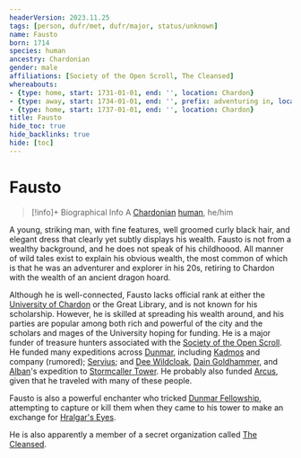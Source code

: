 ```yaml
---
headerVersion: 2023.11.25
tags: [person, dufr/met, dufr/major, status/unknown]
name: Fausto
born: 1714
species: human
ancestry: Chardonian
gender: male
affiliations: [Society of the Open Scroll, The Cleansed]
whereabouts:
- {type: home, start: 1731-01-01, end: '', location: Chardon}
- {type: away, start: 1734-01-01, end: '', prefix: adventuring in, location: West Coast Region}
- {type: home, start: 1737-01-01, end: '', location: Chardon}
title: Fausto
hide_toc: true
hide_backlinks: true
hide: [toc]
---
```

# Fausto
>[!info]+ Biographical Info
> A [Chardonian](<../../gazetteer/west-coast/chardonian-empire/chardonian-empire.md>) [human](<../../species/humans/humans.md>), he/him
> 
> 
>> 

A young, striking man, with fine features, well groomed curly black hair, and elegant dress that clearly yet subtly displays his wealth. Fausto is not from a wealthy background, and he does not speak of his childhoood. All manner of wild tales exist to explain his obvious wealth, the most common of which is that he was an adventurer and explorer in his 20s, retiring to Chardon with the wealth of an ancient dragon hoard. 

Although he is well-connected, Fausto lacks official rank at either the [University of Chardon](<../../gazetteer/west-coast/chardonian-empire/chardon/university-of-chardon.md>) or the Great Library, and is not known for his scholarship. However, he is skilled at spreading his wealth around, and his parties are popular among both rich and powerful of the city and the scholars and mages of the University hoping for funding. He is a major funder of treasure hunters associated with the [Society of the Open Scroll](<../../groups/society-of-the-open-scroll.md>). He funded many expeditions across [Dunmar](<../../gazetteer/greater-dunmar/realms/dunmar/dunmar.md>), including [Kadmos](<./kadmos.md>) and company (rumored); [Servius](<./servius.md>); and [Dee Wildcloak](<../halflings/dee-wildcloak.md>), [Dain Goldhammer](<../dwarves/dain-goldhammer.md>), and [Alban](<./alban.md>)'s expedition to [Stormcaller Tower](<../../gazetteer/greater-dunmar/dunmari-basin/stormcaller-tower.md>). He probably also funded [Arcus](<./arcus.md>), given that he traveled with many of these people.

Fausto is also a powerful enchanter who tricked [Dunmar Fellowship](<../pcs/dunmar-fellowship/dunmar-fellowship.md>), attempting to capture or kill them when they came to his tower to make an exchange for [Hralgar's Eyes](<../../campaigns/dunmari-frontier/treasure/treasure-from-stormcaller-tower/hralgar-s-eyes.md>). 

He is also apparently a member of a secret organization called [The Cleansed](<../../groups/the-cleansed.md>). 

